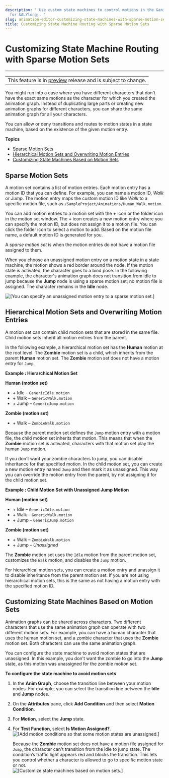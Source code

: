 ```yaml
---
description: ' Use custom state machines to control motions in the &animation-editor;
  for &ALYlong;. '
slug: animation-editor-customizing-state-machines-with-sparse-motion-sets
title: Customizing State Machine Routing with Sparse Motion Sets
---
```

# Customizing State Machine Routing with Sparse Motion Sets<a name="animation-editor-customizing-state-machines-with-sparse-motion-sets"></a>


****  

|  | 
| --- |
| This feature is in [preview](https://docs.aws.amazon.com/lumberyard/latest/userguide/ly-glos-chap.html#preview) release and is subject to change\.  | 

You might run into a case where you have different characters that don't have the exact same motions as the character for which you created the animation graph\. Instead of duplicating large parts or creating new animation graphs for different characters, you can share the same animation graph for all your characters\.

You can allow or deny transitions and routes to motion states in a state machine, based on the existence of the given motion entry\. 

**Topics**
+ [Sparse Motion Sets](#sparse-motion-sets)
+ [Hierarchical Motion Sets and Overwriting Motion Entries](#hierarchy-motion-sets-and-overwriting-motion-entries)
+ [Customizing State Machines Based on Motion Sets](#customizing-state-machines-based-on-motion-sets)

## Sparse Motion Sets<a name="sparse-motion-sets"></a>

A motion set contains a list of motion entries\. Each motion entry has a motion ID that you can define\. For example, you can name a motion ID, *Walk* or *Jump*\. The motion entry maps the custom motion ID like *Walk* to a specific motion file, such as `/SampleProject/Animations/Human_Walk.motion`\.

You can add motion entries to a motion set with the **\+** icon or the folder icon in the motion set window\. The **\+** icon creates a new motion entry where you can specify the motion ID, but does not assign it to a motion file\. You can click the folder icon to select a motion to add\. Based on the motion file name, a default motion ID is generated for you\.

A *sparse motion set* is when the motion entries do not have a motion file assigned to them\.

When you choose an unassigned motion entry on a motion state in a state machine, the motion shows a red border around the node\. If the motion state is activated, the character goes to a bind pose\. In the following example, the character's animation graph does not transition from idle to jump because the **Jump** node is using a sparse motion set; no motion file is assigned\. The character remains in the **Idle** node\.

![\[You can specify an unassigned motion entry to a sparse motion set.\]](/images/userguide/actor-animation/animation-editor-sparse-motion-sets.png)

## Hierarchical Motion Sets and Overwriting Motion Entries<a name="hierarchy-motion-sets-and-overwriting-motion-entries"></a>

A motion set can contain child motion sets that are stored in the same file\. Child motion sets inherit all motion entries from the parent\.

In the following example, a hierarchical motion set has the **Human** motion at the root level\. The **Zombie** motion set is a child, which inherits from the parent **Human** motion set\. The **Zombie** motion set does not have a motion entry for `Jump`\. 

**Example : Hierarchical Motion Set**  

**Human \(motion set\)**
+ \+ Idle – `GenericIdle.motion`
+ \+ Walk – `GenericWalk.motion`
+ \+ Jump – `GenericJump.motion`

**Zombie \(motion set\)**
  + \+ Walk – `ZombieWalk.motion`

Because the parent motion set defines the `Jump` motion entry with a motion file, the child motion set inherits that motion\. This means that when the **Zombie** motion set is activated, characters with that motion set play the human `Jump` motion\.

If you don't want your zombie characters to jump, you can disable inheritance for that specified motion\. In the child motion set, you can create a new motion entry named `Jump` and then mark it as unassigned\. This way you can override the motion entry from the parent, by not assigning it for the child motion set\.

**Example : Child Motion Set with Unassigned Jump Motion**  

**Human \(motion set\)**
+ \+ Idle – `GenericIdle.motion`
+ \+ Walk – `GenericWalk.motion`
+ \+ Jump – `GenericJump.motion`

**Zombie \(motion set\)**
  + \+ Walk – `ZombieWalk.motion`
  + \+ Jump – *Unassigned*

The **Zombie** motion set uses the `Idle` motion from the parent motion set, customizes the `Walk` motion, and disables the `Jump` motion\.

For hierarchical motion sets, you can create a motion entry and unassign it to disable inheritance from the parent motion set\. If you are not using hierarchical motion sets, this is the same as not having a motion entry with the specified motion ID\.

## Customizing State Machines Based on Motion Sets<a name="customizing-state-machines-based-on-motion-sets"></a>

Animation graphs can be shared across characters\. Two different characters that use the same animation graph can operate with two different motion sets\. For example, you can have a human character that uses the human motion set, and a zombie character that uses the **Zombie** motion set\. Both characters can use the same animation graph\.

You can configure the state machine to avoid motion states that are unassigned\. In this example, you don't want the zombie to go into the **Jump** state, as this motion was unassigned for the zombie motion set\. 

**To configure the state machine to avoid motion sets**

1. In the **Anim Graph**, choose the transition line between your motion nodes\. For example, you can select the transition line between the **Idle** and **Jump** nodes\.

1. On the **Attributes** pane, click **Add Condition** and then select **Motion Condition**\.

1. For **Motion**, select the **Jump** state\.

1. For **Test Function**, select **Is Motion Assigned?**\.  
![\[Add motion conditions so that some motion states are unassigned.\]](/images/userguide/actor-animation/animation-editor-motion-condition.png)

   Because the **Zombie** motion set does not have a motion file assigned for `Jump`, the character can't transition from the idle to jump state\. The condition’s traffic light appears red and blocks the transition\. This lets you control whether a character is allowed to go to specific motion state or not\.  
![\[Customize state machines based on motion sets.\]](/images/userguide/actor-animation/animation-editor-sparse-motion-sets-02.png)